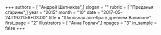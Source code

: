 +++
authors = [ "Андрей Щетников",]
slogan = ""
rubric = [ "Преданья старины",]
year = "2015"
month = "10"
date = "2017-05-24T19:01:56+03:00"
title = "Школьная алгебра в древнем Вавилоне"
first_page = "2"
illustrators = [ "Анна Горлач",]
npages = "3"
in_sample = false
+++
